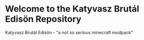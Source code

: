 <h1>Welcome to the Katyvasz Brutál Edisön Repository</h1>
Katyvasz Brutál Edisön - "a not so serious minecraft modpack"

